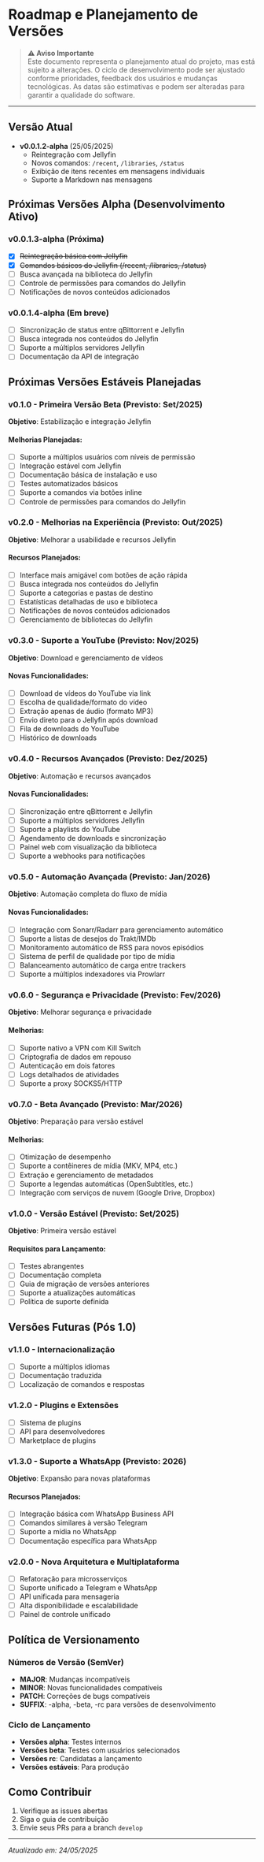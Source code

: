 # Roadmap e Planejamento de Versões

> **⚠️ Aviso Importante**  
> Este documento representa o planejamento atual do projeto, mas está sujeito a alterações. O ciclo de desenvolvimento pode ser ajustado conforme prioridades, feedback dos usuários e mudanças tecnológicas. As datas são estimativas e podem ser alteradas para garantir a qualidade do software.

---

## Versão Atual
- **v0.0.1.2-alpha** (25/05/2025)
  - Reintegração com Jellyfin
  - Novos comandos: `/recent`, `/libraries`, `/status`
  - Exibição de itens recentes em mensagens individuais
  - Suporte a Markdown nas mensagens

## Próximas Versões Alpha (Desenvolvimento Ativo)

### v0.0.1.3-alpha (Próxima)
- [x] ~~Reintegração básica com Jellyfin~~
- [x] ~~Comandos básicos do Jellyfin (/recent, /libraries, /status)~~
- [ ] Busca avançada na biblioteca do Jellyfin
- [ ] Controle de permissões para comandos do Jellyfin
- [ ] Notificações de novos conteúdos adicionados

### v0.0.1.4-alpha (Em breve)
- [ ] Sincronização de status entre qBittorrent e Jellyfin
- [ ] Busca integrada nos conteúdos do Jellyfin
- [ ] Suporte a múltiplos servidores Jellyfin
- [ ] Documentação da API de integração

## Próximas Versões Estáveis Planejadas

### v0.1.0 - Primeira Versão Beta (Previsto: Set/2025)
**Objetivo**: Estabilização e integração Jellyfin

#### Melhorias Planejadas:
- [ ] Suporte a múltiplos usuários com níveis de permissão
- [ ] Integração estável com Jellyfin
- [ ] Documentação básica de instalação e uso
- [ ] Testes automatizados básicos
- [ ] Suporte a comandos via botões inline
- [ ] Controle de permissões para comandos do Jellyfin

### v0.2.0 - Melhorias na Experiência (Previsto: Out/2025)
**Objetivo**: Melhorar a usabilidade e recursos Jellyfin

#### Recursos Planejados:
- [ ] Interface mais amigável com botões de ação rápida
- [ ] Busca integrada nos conteúdos do Jellyfin
- [ ] Suporte a categorias e pastas de destino
- [ ] Estatísticas detalhadas de uso e biblioteca
- [ ] Notificações de novos conteúdos adicionados
- [ ] Gerenciamento de bibliotecas do Jellyfin

### v0.3.0 - Suporte a YouTube (Previsto: Nov/2025)
**Objetivo**: Download e gerenciamento de vídeos

#### Novas Funcionalidades:
- [ ] Download de vídeos do YouTube via link
- [ ] Escolha de qualidade/formato do vídeo
- [ ] Extração apenas de áudio (formato MP3)
- [ ] Envio direto para o Jellyfin após download
- [ ] Fila de downloads do YouTube
- [ ] Histórico de downloads

### v0.4.0 - Recursos Avançados (Previsto: Dez/2025)
**Objetivo**: Automação e recursos avançados

#### Novas Funcionalidades:
- [ ] Sincronização entre qBittorrent e Jellyfin
- [ ] Suporte a múltiplos servidores Jellyfin
- [ ] Suporte a playlists do YouTube
- [ ] Agendamento de downloads e sincronização
- [ ] Painel web com visualização da biblioteca
- [ ] Suporte a webhooks para notificações

### v0.5.0 - Automação Avançada (Previsto: Jan/2026)
**Objetivo**: Automação completa do fluxo de mídia

#### Novas Funcionalidades:
- [ ] Integração com Sonarr/Radarr para gerenciamento automático
- [ ] Suporte a listas de desejos do Trakt/IMDb
- [ ] Monitoramento automático de RSS para novos episódios
- [ ] Sistema de perfil de qualidade por tipo de mídia
- [ ] Balanceamento automático de carga entre trackers
- [ ] Suporte a múltiplos indexadores via Prowlarr

### v0.6.0 - Segurança e Privacidade (Previsto: Fev/2026)
**Objetivo**: Melhorar segurança e privacidade

#### Melhorias:
- [ ] Suporte nativo a VPN com Kill Switch
- [ ] Criptografia de dados em repouso
- [ ] Autenticação em dois fatores
- [ ] Logs detalhados de atividades
- [ ] Suporte a proxy SOCKS5/HTTP

### v0.7.0 - Beta Avançado (Previsto: Mar/2026)
**Objetivo**: Preparação para versão estável

#### Melhorias:
- [ ] Otimização de desempenho
- [ ] Suporte a contêineres de mídia (MKV, MP4, etc.)
- [ ] Extração e gerenciamento de metadados
- [ ] Suporte a legendas automáticas (OpenSubtitles, etc.)
- [ ] Integração com serviços de nuvem (Google Drive, Dropbox)

### v1.0.0 - Versão Estável (Previsto: Set/2025)
**Objetivo**: Primeira versão estável

#### Requisitos para Lançamento:
- [ ] Testes abrangentes
- [ ] Documentação completa
- [ ] Guia de migração de versões anteriores
- [ ] Suporte a atualizações automáticas
- [ ] Política de suporte definida

## Versões Futuras (Pós 1.0)

### v1.1.0 - Internacionalização
- [ ] Suporte a múltiplos idiomas
- [ ] Documentação traduzida
- [ ] Localização de comandos e respostas

### v1.2.0 - Plugins e Extensões
- [ ] Sistema de plugins
- [ ] API para desenvolvedores
- [ ] Marketplace de plugins

### v1.3.0 - Suporte a WhatsApp (Previsto: 2026)
**Objetivo**: Expansão para novas plataformas

#### Recursos Planejados:
- [ ] Integração básica com WhatsApp Business API
- [ ] Comandos similares à versão Telegram
- [ ] Suporte a mídia no WhatsApp
- [ ] Documentação específica para WhatsApp

### v2.0.0 - Nova Arquitetura e Multiplataforma
- [ ] Refatoração para microsserviços
- [ ] Suporte unificado a Telegram e WhatsApp
- [ ] API unificada para mensageria
- [ ] Alta disponibilidade e escalabilidade
- [ ] Painel de controle unificado

## Política de Versionamento

### Números de Versão (SemVer)
- **MAJOR**: Mudanças incompatíveis
- **MINOR**: Novas funcionalidades compatíveis
- **PATCH**: Correções de bugs compatíveis
- **SUFFIX**: -alpha, -beta, -rc para versões de desenvolvimento

### Ciclo de Lançamento
- **Versões alpha**: Testes internos
- **Versões beta**: Testes com usuários selecionados
- **Versões rc**: Candidatas a lançamento
- **Versões estáveis**: Para produção

## Como Contribuir
1. Verifique as issues abertas
2. Siga o guia de contribuição
3. Envie seus PRs para a branch `develop`

---
*Atualizado em: 24/05/2025*

